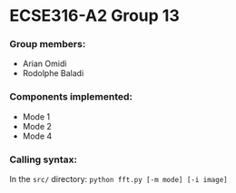 # ECSE316-A2 Group 13

### Group members:
- Arian Omidi
- Rodolphe Baladi

### Components implemented:
- Mode 1
- Mode 2
- Mode 4

### Calling syntax:  
In the `src/` directory: `python fft.py [-m mode] [-i image]`
